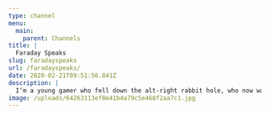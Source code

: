 ```yaml
---
type: channel
menu:
  main:
    parent: Channels
title: |
  Faraday Speaks
slug: faradayspeaks
url: /faradayspeaks/
date: 2020-02-21T09:51:56.841Z
description: |
  I’m a young gamer who fell down the alt-right rabbit hole, who now wants equality and justice for everyone. No exclusion!
image: /uploads/64263113ef0e41b4a79c5e468f2aa7c1.jpg
---
```

